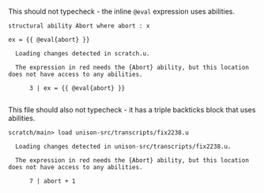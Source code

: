 This should not typecheck - the inline `@eval` expression uses abilities.

``` unison
structural ability Abort where abort : x

ex = {{ @eval{abort} }}
```

``` ucm
  Loading changes detected in scratch.u.

  The expression in red needs the {Abort} ability, but this location does not have access to any abilities.
  
      3 | ex = {{ @eval{abort} }}
  

```

This file should also not typecheck - it has a triple backticks block that uses abilities.

``` ucm
scratch/main> load unison-src/transcripts/fix2238.u

  Loading changes detected in unison-src/transcripts/fix2238.u.

  The expression in red needs the {Abort} ability, but this location does not have access to any abilities.
  
      7 | abort + 1
  

```
